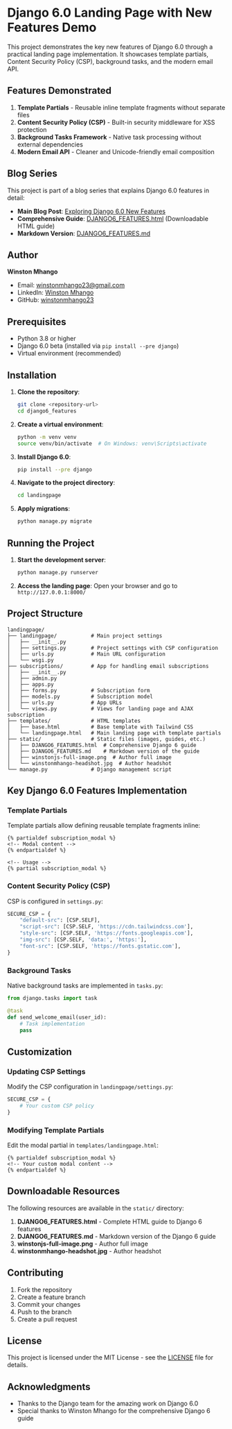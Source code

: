 # Django 6.0 Landing Page with New Features Demo

This project demonstrates the key new features of Django 6.0 through a practical landing page implementation. It showcases template partials, Content Security Policy (CSP), background tasks, and the modern email API.

## Features Demonstrated

1. **Template Partials** - Reusable inline template fragments without separate files
2. **Content Security Policy (CSP)** - Built-in security middleware for XSS protection
3. **Background Tasks Framework** - Native task processing without external dependencies
4. **Modern Email API** - Cleaner and Unicode-friendly email composition

## Blog Series

This project is part of a blog series that explains Django 6.0 features in detail:

- **Main Blog Post**: [Exploring Django 6.0 New Features](https://www.codetips.blog/posts/exploring-django-6-0-new-features-a-practical-landing-page-with-template-partials-csp-and-background-tasks)
- **Comprehensive Guide**: [DJANGO6_FEATURES.html](landingpage/static/DJANGO6_FEATURES.html) (Downloadable HTML guide)
- **Markdown Version**: [DJANGO6_FEATURES.md](landingpage/static/DJANGO6_FEATURES.md)

## Author

**Winston Mhango**
- Email: [winstonmhango23@gmail.com](mailto:winstonmhango23@gmail.com)
- LinkedIn: [Winston Mhango](https://www.linkedin.com/in/winston-mhango-401980ab/)
- GitHub: [winstonmhango23](https://github.com/winstonmhango23/)

## Prerequisites

- Python 3.8 or higher
- Django 6.0 beta (installed via `pip install --pre django`)
- Virtual environment (recommended)

## Installation

1. **Clone the repository**:
   ```bash
   git clone <repository-url>
   cd django6_features
   ```

2. **Create a virtual environment**:
   ```bash
   python -m venv venv
   source venv/bin/activate  # On Windows: venv\Scripts\activate
   ```

3. **Install Django 6.0**:
   ```bash
   pip install --pre django
   ```

4. **Navigate to the project directory**:
   ```bash
   cd landingpage
   ```

5. **Apply migrations**:
   ```bash
   python manage.py migrate
   ```

## Running the Project

1. **Start the development server**:
   ```bash
   python manage.py runserver
   ```

2. **Access the landing page**:
   Open your browser and go to `http://127.0.0.1:8000/`

## Project Structure

```
landingpage/
├── landingpage/           # Main project settings
│   ├── __init__.py
│   ├── settings.py        # Project settings with CSP configuration
│   ├── urls.py            # Main URL configuration
│   └── wsgi.py
├── subscriptions/         # App for handling email subscriptions
│   ├── __init__.py
│   ├── admin.py
│   ├── apps.py
│   ├── forms.py           # Subscription form
│   ├── models.py          # Subscription model
│   ├── urls.py            # App URLs
│   └── views.py           # Views for landing page and AJAX subscription
├── templates/             # HTML templates
│   ├── base.html          # Base template with Tailwind CSS
│   └── landingpage.html   # Main landing page with template partials
├── static/                # Static files (images, guides, etc.)
│   ├── DJANGO6_FEATURES.html  # Comprehensive Django 6 guide
│   ├── DJANGO6_FEATURES.md    # Markdown version of the guide
│   ├── winstonjs-full-image.png  # Author full image
│   └── winstonmhango-headshot.jpg  # Author headshot
└── manage.py              # Django management script
```

## Key Django 6.0 Features Implementation

### Template Partials

Template partials allow defining reusable template fragments inline:

```django
{% partialdef subscription_modal %}
<!-- Modal content -->
{% endpartialdef %}

<!-- Usage -->
{% partial subscription_modal %}
```

### Content Security Policy (CSP)

CSP is configured in `settings.py`:

```python
SECURE_CSP = {
    "default-src": [CSP.SELF],
    "script-src": [CSP.SELF, 'https://cdn.tailwindcss.com'],
    "style-src": [CSP.SELF, 'https://fonts.googleapis.com'],
    "img-src": [CSP.SELF, 'data:', 'https:'],
    "font-src": [CSP.SELF, 'https://fonts.gstatic.com'],
}
```

### Background Tasks

Native background tasks are implemented in `tasks.py`:

```python
from django.tasks import task

@task
def send_welcome_email(user_id):
    # Task implementation
    pass
```

## Customization

### Updating CSP Settings

Modify the CSP configuration in `landingpage/settings.py`:

```python
SECURE_CSP = {
    # Your custom CSP policy
}
```

### Modifying Template Partials

Edit the modal partial in `templates/landingpage.html`:

```django
{% partialdef subscription_modal %}
<!-- Your custom modal content -->
{% endpartialdef %}
```

## Downloadable Resources

The following resources are available in the `static/` directory:

1. **DJANGO6_FEATURES.html** - Complete HTML guide to Django 6 features
2. **DJANGO6_FEATURES.md** - Markdown version of the Django 6 guide
3. **winstonjs-full-image.png** - Author full image
4. **winstonmhango-headshot.jpg** - Author headshot

## Contributing

1. Fork the repository
2. Create a feature branch
3. Commit your changes
4. Push to the branch
5. Create a pull request

## License

This project is licensed under the MIT License - see the [LICENSE](LICENSE) file for details.

## Acknowledgments

- Thanks to the Django team for the amazing work on Django 6.0
- Special thanks to Winston Mhango for the comprehensive Django 6 guide